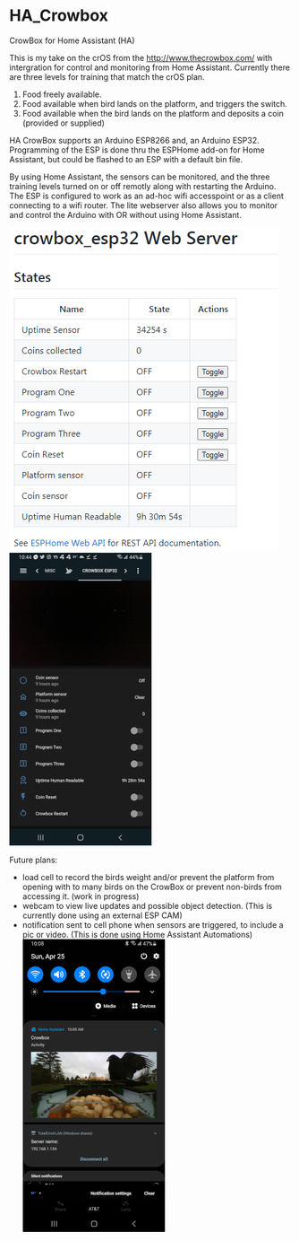 # HA_Crowbox
CrowBox for Home Assistant (HA)

This is my take on the crOS from the http://www.thecrowbox.com/ with intergration for control and monitoring from Home Assistant.
Currently there are three levels for training that match the crOS plan.
  1. Food freely available.
  2. Food available when bird lands on the platform, and triggers the switch.
  3. Food available when the bird lands on the platform and deposits a coin (provided or supplied)

HA CrowBox supports an Arduino ESP8266 and, an Arduino ESP32. Programming of the ESP is done thru the ESPHome add-on for Home Assistant, but could be flashed to an ESP with a default bin file.

By using Home Assistant, the sensors can be monitored, and the three training levels turned on or off remotly along with restarting the Arduino. The ESP is configured to work as an ad-hoc wifi accesspoint or as a client connecting to a wifi router. The lite webserver also allows you to monitor and control the Arduino with OR without using Home Assistant.

![webserver](./media/webserver-v2.PNG)
![pic](./media/Screenshot_20210420-224455_Home%20Assistant.png)

Future plans:
  - load cell to record the birds weight and/or prevent the platform from opening with to many birds on the CrowBox or prevent non-birds from accessing it. (work in progress)
  - webcam to view live updates and possible object detection. (This is currently done using an external ESP CAM)
  - notification sent to cell phone when sensors are triggered, to include a pic or video. (This is done using Home Assistant Automations)
  ![HAnotification](./media/Screenshot_20210425-100830_Photos.jpg)
  


